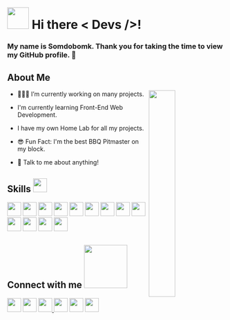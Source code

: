 # <img src = "" width = 50px> Hi there < Devs />!

### My name is Somdobomk. Thank you for taking the time to view my GitHub profile. 😬

## About Me

<img width="35%" align="right" src="" />

- 👨🏻‍💻 I’m currently working on many projects.

- I'm currently learning Front-End Web Development.

- I have my own Home Lab for all my projects.

- 😎 Fun Fact: I'm the best BBQ Pitmaster on my block.

- 💬 Talk to me about anything!

## Skills <img src = "" width = 32px>

<img height="32" width="32" src="https://cdn.jsdelivr.net/npm/simple-icons@v5/icons/archlinux.svg" /> <img height="32" width="32" src="https://cdn.jsdelivr.net/npm/simple-icons@v5/icons/centos.svg" />
<img height="32" width="32" src="https://cdn.jsdelivr.net/npm/simple-icons@v5/icons/linux.svg" />
<img height="32" width="32" src="https://cdn.jsdelivr.net/npm/simple-icons@v5/icons/dell.svg" />
<img height="32" width="32" src="https://cdn.jsdelivr.net/npm/simple-icons@v5/icons/html5.svg" />
<img height="32" width="32" src="https://cdn.jsdelivr.net/npm/simple-icons@v5/icons/css3.svg" />
<img height="32" width="32" src="https://cdn.jsdelivr.net/npm/simple-icons@v5/icons/javascript.svg" />
<img height="32" width="32" src="https://cdn.jsdelivr.net/npm/simple-icons@v5/icons/react.svg" />
<img height="32" width="32" src="https://cdn.jsdelivr.net/npm/simple-icons@v5/icons/bootstrap.svg" />
<img height="32" width="32" src="https://cdn.jsdelivr.net/npm/simple-icons@v5/icons/mongodb.svg" />
<img height="32" width="32" src="https://cdn.jsdelivr.net/npm/simple-icons@v5/icons/nodedotjs.svg" />
<img height="32" width="32" src="https://cdn.jsdelivr.net/npm/simple-icons@v5/icons/npm.svg" />
<img height="32" width="32" src="https://cdn.jsdelivr.net/npm/simple-icons@v5/icons/wordpress.svg" />

## Connect with me <img src = "" width = "100px">

<a href="https://community.codenewbie.org/somdobomk"> <img height="32" width="32" src="https://cdn.jsdelivr.net/npm/simple-icons@v5/icons/codenewbie.svg" /></a>
<a href="https://dev.to/somdobomk"> <img height="32" width="32" src="https://cdn.jsdelivr.net/npm/simple-icons@v5/icons/devdotto.svg" /></a>
<a href="https://hashnode.com/@somdobomk"><img height="32" width="32" src="https://cdn.jsdelivr.net/npm/simple-icons@v5/icons/hashnode.svg" />
<a href="https://github.com/Somdobomk"><img height="32" width="32" src="https://cdn.jsdelivr.net/npm/simple-icons@v5/icons/github.svg" /></a>
<a href="https://www.linkedin.com/in/davidzapicojr/"><img height="32" width="32" src="https://cdn.jsdelivr.net/npm/simple-icons@v5/icons/linkedin.svg" /></a>
<a href="https://twitter.com/somdobomk"><img height="32" width="32" src="https://cdn.jsdelivr.net/npm/simple-icons@v5/icons/twitter.svg" /></a>
<a href="https://david.zapico.tech"> <img src=""></a>
